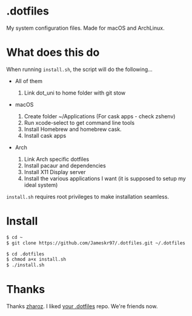 # .dotfiles

My system configuration files. Made for macOS and  ArchLinux.

# What does this do

When running `install.sh`, the script will do the following...
- All of them
	1. Link dot_uni to home folder with git stow

- macOS
	1. Create folder ~/Applications (For cask apps - check zshenv)
	2. Run xcode-select to get command line tools
	3. Install Homebrew and homebrew cask.
	4. Install cask apps

- Arch
	1. Link Arch specific dotfiles
	2. Install pacaur and dependencies
	3. Install X11 Display server
	4. Install the various applications I want (it is supposed to setup my ideal system)

`install.sh` requires root privileges to make installation seamless.

# Install
```bash
$ cd ~
$ git clone https://github.com/Jameskr97/.dotfiles.git ~/.dotfiles

$ cd .dotfiles
$ chmod a+x install.sh
$ ./install.sh
```

# Thanks
Thanks [zharoz](https://github.com/zhaorz). I liked [your .dotfiles](https://github.com/zhaorz/.dotfiles) repo. We're friends now.
